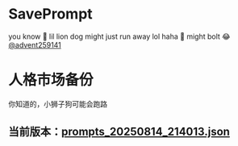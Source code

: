 # SavePrompt
you know 🫠 lil lion dog might just run away lol
haha 🐶 might bolt 😂 [@advent259141](https://github.com/advent259141)

# 人格市场备份
你知道的，小狮子狗可能会跑路

## 当前版本：[prompts_20250814_214013.json](https://github.com/Larch-C/SavePrompt/blob/main/prompts_20250814_214013.json)
